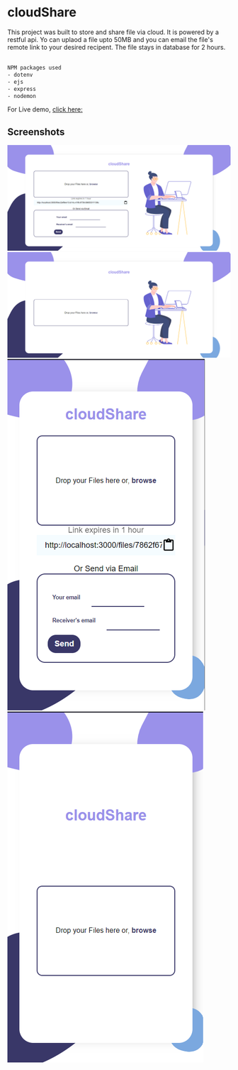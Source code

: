 # cloudShare
This project was built to store and share file via cloud. It is powered by a restful api. Yo can uplaod a file upto 50MB and you can email the file's remote link to your desired recipent.
The file stays in database for 2 hours.

##

```
NPM packages used
- dotenv
- ejs
- express
- nodemon

```

For Live demo, [click here:](https://recipie-search-app.netlify.app/)

## Screenshots

<img src="public/images/ss1.png">
<img src="public/images/ss2.png">
<img src="public/images/ss3.png">
<img src="public/images/ss4.png">
